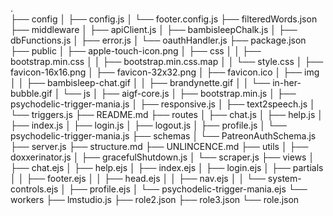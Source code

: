 .                                                                                                                                                                                                                                                               
├── config
│   ├── config.js
│   └── footer.config.js
├── filteredWords.json
├── middleware
│   ├── apiClient.js
│   ├── bambisleepChalk.js
│   ├── dbFunctions.js
│   ├── error.js
│   └── oauthHandler.js
├── package.json
├── public
│   ├── apple-touch-icon.png
│   ├── css
│   │   ├── bootstrap.min.css
│   │   ├── bootstrap.min.css.map
│   │   └── style.css
│   ├── favicon-16x16.png
│   ├── favicon-32x32.png
│   ├── favicon.ico
│   ├── img
│   │   ├── bambisleep-chat.gif
│   │   ├── brandynette.gif
│   │   └── in-her-bubble.gif
│   └── js
│       ├── aigf-core.js
│       ├── bootstrap.min.js
│       ├── psychodelic-trigger-mania.js
│       ├── responsive.js
│       ├── text2speech.js
│       └── triggers.js
├── README.md
├── routes
│   ├── chat.js
│   ├── help.js
│   ├── index.js
│   ├── login.js
│   ├── logout.js
│   ├── profile.js
│   └── psychodelic-trigger-mania.js
├── schemas
│   └── PatreonAuthSchema.js
├── server.js
├── structure.md
├── UNLINCENCE.md
├── utils
│   ├── doxxerinator.js
│   ├── gracefulShutdown.js
│   └── scraper.js
├── views
│   ├── chat.ejs
│   ├── help.ejs
│   ├── index.ejs
│   ├── login.ejs
│   ├── partials
│   │   ├── footer.ejs
│   │   ├── head.ejs
│   │   ├── nav.ejs
│   │   └── system-controls.ejs
│   ├── profile.ejs
│   └── psychodelic-trigger-mania.ejs
└── workers
    ├── lmstudio.js
    ├── role2.json
    ├── role3.json
    └── role.json